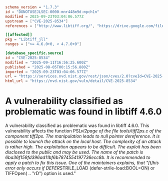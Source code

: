 ```toml
schema_version = "1.7.3"
id = "DONOTUSEJLSEC-0000-mnr448m9d-mpch1n"
modified = 2025-09-23T03:04:06.577Z
upstream = ["CVE-2025-8534"]
references = ["http://www.libtiff.org/", "https://drive.google.com/file/d/15JPA3kLYiYD-nRNJ8y8HmnYjhv9NE7k6/view?usp=drive_link", "https://gitlab.com/libtiff/libtiff/-/commit/6ba36f159fd396ad11bf6b7874554197736ecc8b", "https://gitlab.com/libtiff/libtiff/-/issues/718", "https://gitlab.com/libtiff/libtiff/-/merge_requests/746", "https://vuldb.com/?ctiid.318664", "https://vuldb.com/?id.318664", "https://vuldb.com/?submit.617831", "https://gitlab.com/libtiff/libtiff/-/issues/718", "https://vuldb.com/?submit.617831"]

[[affected]]
pkg = "Libtiff_jll"
ranges = [">= 4.6.0+0, < 4.7.0+0"]

[database_specific.source]
id = "CVE-2025-8534"
modified = "2025-09-11T16:56:25.600Z"
published = "2025-08-05T00:15:56.880Z"
imported = "2025-09-23T03:04:06.577Z"
url = "https://services.nvd.nist.gov/rest/json/cves/2.0?cveId=CVE-2025-8534"
html_url = "https://nvd.nist.gov/vuln/detail/CVE-2025-8534"
```

# A vulnerability classified as problematic was found in libtiff 4.6.0

A vulnerability classified as problematic was found in libtiff 4.6.0. This vulnerability affects the function PS*Lvl2page of the file tools/tiff2ps.c of the component tiff2ps. The manipulation leads to null pointer dereference. It is possible to launch the attack on the local host. The complexity of an attack is rather high. The exploitation appears to be difficult. The exploit has been disclosed to the public and may be used. The name of the patch is 6ba36f159fd396ad11bf6b7874554197736ecc8b. It is recommended to apply a patch to fix this issue. One of the maintainers explains, that "[t]his error only occurs if DEFER*STRILE_LOAD (defer-strile-load:BOOL=ON) or TIFFOpen( .. "rD") option is used."

